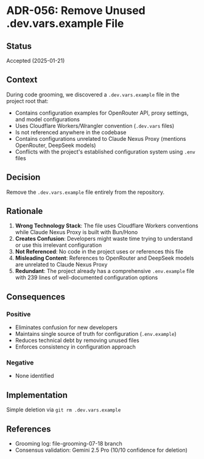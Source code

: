 # ADR-056: Remove Unused .dev.vars.example File

## Status

Accepted (2025-01-21)

## Context

During code grooming, we discovered a `.dev.vars.example` file in the project root that:

- Contains configuration examples for OpenRouter API, proxy settings, and model configurations
- Uses Cloudflare Workers/Wrangler convention (`.dev.vars` files)
- Is not referenced anywhere in the codebase
- Contains configurations unrelated to Claude Nexus Proxy (mentions OpenRouter, DeepSeek models)
- Conflicts with the project's established configuration system using `.env` files

## Decision

Remove the `.dev.vars.example` file entirely from the repository.

## Rationale

1. **Wrong Technology Stack**: The file uses Cloudflare Workers conventions while Claude Nexus Proxy is built with Bun/Hono
2. **Creates Confusion**: Developers might waste time trying to understand or use this irrelevant configuration
3. **Not Referenced**: No code in the project uses or references this file
4. **Misleading Content**: References to OpenRouter and DeepSeek models are unrelated to Claude Nexus Proxy
5. **Redundant**: The project already has a comprehensive `.env.example` file with 239 lines of well-documented configuration options

## Consequences

### Positive

- Eliminates confusion for new developers
- Maintains single source of truth for configuration (`.env.example`)
- Reduces technical debt by removing unused files
- Enforces consistency in configuration approach

### Negative

- None identified

## Implementation

Simple deletion via `git rm .dev.vars.example`

## References

- Grooming log: file-grooming-07-18 branch
- Consensus validation: Gemini 2.5 Pro (10/10 confidence for deletion)
